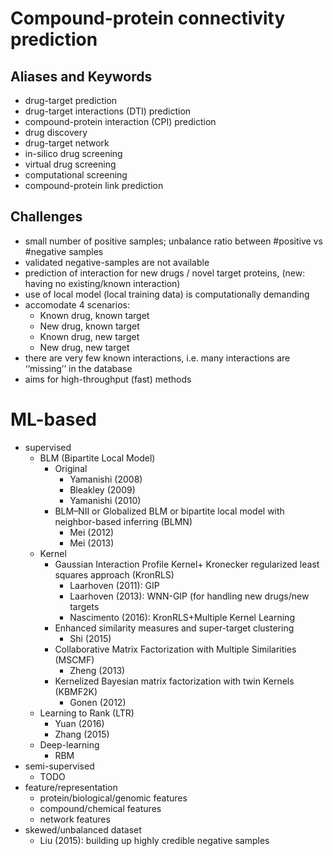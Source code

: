 # Compound-protein connectivity prediction

## Aliases and Keywords
* drug-target prediction
* drug-target interactions (DTI) prediction
* compound-protein interaction (CPI) prediction
* drug discovery
* drug-target network
* in-silico drug screening
* virtual drug screening
* computational screening
* compound-protein link prediction

## Challenges
* small number of positive samples; unbalance ratio between #positive vs #negative samples
* validated negative-samples are not available
* prediction of interaction for new drugs / novel target proteins, (new: having no existing/known interaction)
* use of local model (local training data) is computationally demanding
* accomodate 4 scenarios:
    * Known drug, known target
    * New drug, known target
    * Known drug, new target
    * New drug, new target
*  there are very few known interactions, i.e. many interactions are ‘‘missing’’ in the database
* aims for high-throughput (fast) methods

# ML-based
* supervised
    * BLM (Bipartite Local Model)
        * Original
            * Yamanishi (2008)
            * Bleakley (2009)
            * Yamanishi (2010)
        * BLM–NII or Globalized BLM or bipartite local model with neighbor-based inferring (BLMN)
           *  Mei (2012)
            * Mei (2013)
    * Kernel
        * Gaussian Interaction Profile Kernel+ Kronecker regularized least squares approach (KronRLS)
            * Laarhoven (2011): GIP
            * Laarhoven (2013): WNN-GIP (for handling new drugs/new targets
            * Nascimento (2016): KronRLS+Multiple Kernel Learning
        * Enhanced similarity measures and super-target clustering
            * Shi (2015)
        * Collaborative Matrix Factorization with Multiple Similarities (MSCMF)
            * Zheng (2013)
        * Kernelized Bayesian matrix factorization with twin Kernels (KBMF2K)
            * Gonen (2012)
    * Learning to Rank (LTR)
        * Yuan (2016)
        * Zhang (2015)
    * Deep-learning
        * RBM
* semi-supervised
    * TODO
* feature/representation
    * protein/biological/genomic features
    * compound/chemical features
    * network features
* skewed/unbalanced dataset
    * Liu (2015):  building up highly credible negative samples


